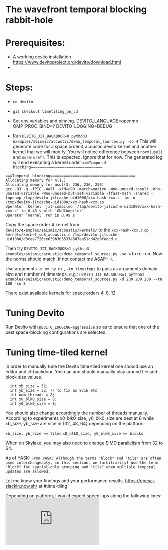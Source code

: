 # The wavefront temporal blocking rabbit-hole

# Prerequisites:
  - A working devito installation https://www.devitoproject.org/devito/download.html
  - 
  
# Steps:

  - `cd devito`
  - `git checkout timetiling_on_cd`
  - Set env variables and pinning.
DEVITO_LANGUAGE=openmp
OMP_PROC_BIND=?
DEVITO_LOGGING=DEBUG

  - Run `DEVITO_JIT_BACKDOOR=0 python3 examples/seismic/acoustic/demo_temporal_sources.py -so 4` 
  This will generate code for a space order 4 acoustic devito kernel and another kernel that we will modify.
  You will notice difference between `norm(usol)` and `norm(uref)`. This is expected. Ignore that for now.
The generated log will end executing a kernel under `===Temporal blocking================================`

```
===Temporal blocking======================================
Allocating memory for n(1,)
Allocating memory for usol(3, 236, 236, 236)
gcc -O3 -g -fPIC -Wall -std=c99 -march=native -Wno-unused-result -Wno-unused-variable -Wno-unused-but-set-variable -ffast-math -shared -fopenmp /tmp/devito-jitcache-uid1000/xxx-hash-xxx.c -lm -o /tmp/devito-jitcache-uid1000/xxx-hash-xxx.so
Operator `Kernel` jit-compiled `/tmp/devito-jitcache-uid1000/xxx-hash-xxx.c` in 0.48 s with `GNUCompiler`
Operator `Kernel` run in 0.49 s
```

Copy the space order 4 kernel from `devito/examples/seismic/acoustic/kernels/` to the `xxx-hash-xxx.c`
`cp kernels/kernel_so8_acoustic.c /tmp/devito-jitcache-uid1000/d3cee7726ce639b303537a387aa51cd42d9feecd.c`

Then try `DEVITO_JIT_BACKDOOR=1 python3 examples/seismic/acoustic/demo_temporal_sources.py -so 4`
to re-run. Now the norms should match. If not contact me ASAP :-).

Use arguments `-d nx ny nx` , `-tn timesteps` to pass as arguments domain size and number of timesteps.
e.g.:
`DEVITO_JIT_BACKDOOR=1 python3 examples/seismic/acoustic/demo_temporal_sources.py -d 200 200 200 --tn 100 -so 8`

There exist available kernels for space orders 4, 8, 12.

# Tuning Devito
Run Devito with `DEVITO_LOGGING=aggressive` so as to ensure that one of the best space-blocking configurations are selected.

# Tuning time-tiled kernel
In order to manually tune the Devito time-tiled kernel one should use an editor and jit-backdoor.
You can and should manually play around tile and block size values.
```
  int xb_size = 32;
  int yb_size = 32; // to fix as 8/16 etc
  int num_threads = 8;
  int x0_blk0_size = 8;
  int y0_blk0_size = 8;
```
You should also change accordingly the number of threads manually.
According to experiments x0_blk0_size, y0_blk0_size are best at 8
while xb_size, yb_size are nice in {32, 48, 64} depending on the platform.

`xb_size, yb_size == tiles`
`x0_blk0_size, y0_blk0_size == blocks`

When on Skylake: you may also need to change SIMD parallelism from 32 to 64.

As of YASK:
`From YASK: Although the terms "block" and "tile" are often used interchangeably, in
this section, we [arbitrarily] use the term "block" for spatial-only grouping
and "tile" when multiple temporal updates are allowed.`

Let me know your findings and your performance results. https://opesci-slackin.now.sh/ at #time-tiling

Depending on platform, I would expect speed-ups along the following lines:
![Perf results](https://github.com/devitocodes/devito/blob/timetiling_on_cd/examples/seismic/acoustic/kernels/temporal_performance.pdf)
